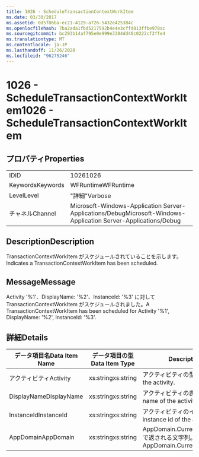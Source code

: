 ```yaml
---
title: 1026 - ScheduleTransactionContextWorkItem
ms.date: 03/30/2017
ms.assetid: 0d5f86ba-ec21-4129-a726-5432e425384c
ms.openlocfilehash: 7ba2ada1fbd5217592b4e4e3cffd813ffbe978ac
ms.sourcegitcommit: bc293b14af795e0e999e3304dd40c0222cf2ffe4
ms.translationtype: MT
ms.contentlocale: ja-JP
ms.lasthandoff: 11/26/2020
ms.locfileid: "96275246"
---
```

# <a name="1026---scheduletransactioncontextworkitem"></a><span data-ttu-id="24be9-102">1026 - ScheduleTransactionContextWorkItem</span><span class="sxs-lookup"><span data-stu-id="24be9-102">1026 - ScheduleTransactionContextWorkItem</span></span>

## <a name="properties"></a><span data-ttu-id="24be9-103">プロパティ</span><span class="sxs-lookup"><span data-stu-id="24be9-103">Properties</span></span>  
  
|||  
|-|-|  
|<span data-ttu-id="24be9-104">ID</span><span class="sxs-lookup"><span data-stu-id="24be9-104">ID</span></span>|<span data-ttu-id="24be9-105">1026</span><span class="sxs-lookup"><span data-stu-id="24be9-105">1026</span></span>|  
|<span data-ttu-id="24be9-106">Keywords</span><span class="sxs-lookup"><span data-stu-id="24be9-106">Keywords</span></span>|<span data-ttu-id="24be9-107">WFRuntime</span><span class="sxs-lookup"><span data-stu-id="24be9-107">WFRuntime</span></span>|  
|<span data-ttu-id="24be9-108">Level</span><span class="sxs-lookup"><span data-stu-id="24be9-108">Level</span></span>|<span data-ttu-id="24be9-109">"詳細"</span><span class="sxs-lookup"><span data-stu-id="24be9-109">Verbose</span></span>|  
|<span data-ttu-id="24be9-110">チャネル</span><span class="sxs-lookup"><span data-stu-id="24be9-110">Channel</span></span>|<span data-ttu-id="24be9-111">Microsoft-Windows-Application Server-Applications/Debug</span><span class="sxs-lookup"><span data-stu-id="24be9-111">Microsoft-Windows-Application Server-Applications/Debug</span></span>|  
  
## <a name="description"></a><span data-ttu-id="24be9-112">Description</span><span class="sxs-lookup"><span data-stu-id="24be9-112">Description</span></span>  

 <span data-ttu-id="24be9-113">TransactionContextWorkItem がスケジュールされていることを示します。</span><span class="sxs-lookup"><span data-stu-id="24be9-113">Indicates a TransactionContextWorkItem has been scheduled.</span></span>  
  
## <a name="message"></a><span data-ttu-id="24be9-114">Message</span><span class="sxs-lookup"><span data-stu-id="24be9-114">Message</span></span>  

 <span data-ttu-id="24be9-115">Activity '%1'、DisplayName: '%2'、InstanceId: '%3' に対して TransactionContextWorkItem がスケジュールされました。</span><span class="sxs-lookup"><span data-stu-id="24be9-115">A TransactionContextWorkItem has been scheduled for Activity '%1', DisplayName: '%2', InstanceId: '%3'.</span></span>  
  
## <a name="details"></a><span data-ttu-id="24be9-116">詳細</span><span class="sxs-lookup"><span data-stu-id="24be9-116">Details</span></span>  
  
|<span data-ttu-id="24be9-117">データ項目名</span><span class="sxs-lookup"><span data-stu-id="24be9-117">Data Item Name</span></span>|<span data-ttu-id="24be9-118">データ項目の型</span><span class="sxs-lookup"><span data-stu-id="24be9-118">Data Item Type</span></span>|<span data-ttu-id="24be9-119">Description</span><span class="sxs-lookup"><span data-stu-id="24be9-119">Description</span></span>|  
|--------------------|--------------------|-----------------|  
|<span data-ttu-id="24be9-120">アクティビティ</span><span class="sxs-lookup"><span data-stu-id="24be9-120">Activity</span></span>|<span data-ttu-id="24be9-121">xs:string</span><span class="sxs-lookup"><span data-stu-id="24be9-121">xs:string</span></span>|<span data-ttu-id="24be9-122">アクティビティの型名。</span><span class="sxs-lookup"><span data-stu-id="24be9-122">The type name of the activity.</span></span>|  
|<span data-ttu-id="24be9-123">DisplayName</span><span class="sxs-lookup"><span data-stu-id="24be9-123">DisplayName</span></span>|<span data-ttu-id="24be9-124">xs:string</span><span class="sxs-lookup"><span data-stu-id="24be9-124">xs:string</span></span>|<span data-ttu-id="24be9-125">アクティビティの表示名。</span><span class="sxs-lookup"><span data-stu-id="24be9-125">The display name of the activity.</span></span>|  
|<span data-ttu-id="24be9-126">InstanceId</span><span class="sxs-lookup"><span data-stu-id="24be9-126">InstanceId</span></span>|<span data-ttu-id="24be9-127">xs:string</span><span class="sxs-lookup"><span data-stu-id="24be9-127">xs:string</span></span>|<span data-ttu-id="24be9-128">アクティビティのインスタンス ID。</span><span class="sxs-lookup"><span data-stu-id="24be9-128">The instance id of the activity.</span></span>|  
|<span data-ttu-id="24be9-129">AppDomain</span><span class="sxs-lookup"><span data-stu-id="24be9-129">AppDomain</span></span>|<span data-ttu-id="24be9-130">xs:string</span><span class="sxs-lookup"><span data-stu-id="24be9-130">xs:string</span></span>|<span data-ttu-id="24be9-131">AppDomain.CurrentDomain.FriendlyName で返される文字列。</span><span class="sxs-lookup"><span data-stu-id="24be9-131">The string returned by AppDomain.CurrentDomain.FriendlyName.</span></span>|
